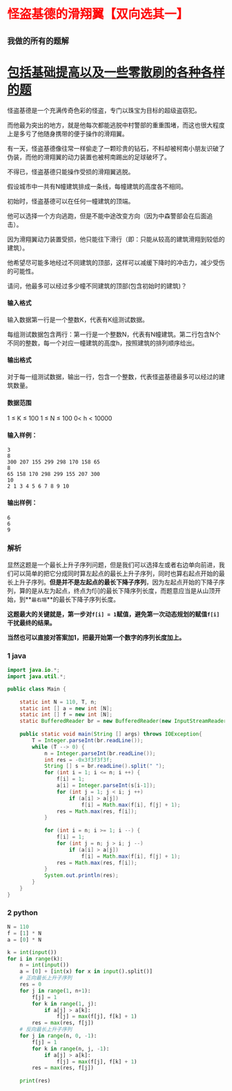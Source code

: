# <font color='red'>怪盗基德的滑翔翼【双向选其一】</font>

## **`我做的所有的题解`**

# [包括基础提高以及一些零散刷的各种各样的题](https://www.acwing.com/blog/content/33005/) 

怪盗基德是一个充满传奇色彩的怪盗，专门以珠宝为目标的超级盗窃犯。

而他最为突出的地方，就是他每次都能逃脱中村警部的重重围堵，而这也很大程度上是多亏了他随身携带的便于操作的滑翔翼。

有一天，怪盗基德像往常一样偷走了一颗珍贵的钻石，不料却被柯南小朋友识破了伪装，而他的滑翔翼的动力装置也被柯南踢出的足球破坏了。

不得已，怪盗基德只能操作受损的滑翔翼逃脱。

假设城市中一共有N幢建筑排成一条线，每幢建筑的高度各不相同。

初始时，怪盗基德可以在任何一幢建筑的顶端。

他可以选择一个方向逃跑，但是不能中途改变方向（因为中森警部会在后面追击）。

因为滑翔翼动力装置受损，他只能往下滑行（即：只能从较高的建筑滑翔到较低的建筑）。

他希望尽可能多地经过不同建筑的顶部，这样可以减缓下降时的冲击力，减少受伤的可能性。

请问，他最多可以经过多少幢不同建筑的顶部(包含初始时的建筑)？

#### 输入格式

输入数据第一行是一个整数K，代表有K组测试数据。

每组测试数据包含两行：第一行是一个整数N，代表有N幢建筑。第二行包含N个不同的整数，每一个对应一幢建筑的高度h，按照建筑的排列顺序给出。

#### 输出格式

对于每一组测试数据，输出一行，包含一个整数，代表怪盗基德最多可以经过的建筑数量。

#### 数据范围

1 ≤ K ≤ 100
1 ≤ N ≤ 100
0< h < 10000

#### 输入样例：

```
3
8
300 207 155 299 298 170 158 65
8
65 158 170 298 299 155 207 300
10
2 1 3 4 5 6 7 8 9 10
```

#### 输出样例：

```
6
6
9
```



### 解析

显然这题是一个最长上升子序列问题，但是我们可以选择左或者右边单向前进，我们可以简单的把它分成同时算左起点的最长上升子序列，同时也算右起点开始的最长上升子序列。**但是并不是左起点的最长下降子序列**，因为左起点开始的下降子序列，算的是从左为起点，终点为f[i]的最长下降序列长度，而题意应当是从山顶开始，到**`最右端`**的最长下降子序列长度。

**这题最大的关键就是，第一步对`f[i] = 1`赋值，避免第一次动态规划的赋值`f[i]`干扰最终的结果。**

**当然也可以直接对答案加1，把最开始第一个数字的序列长度加上。**

### 1 java

```java
import java.io.*;
import java.util.*;

public class Main {
    
    static int N = 110, T, n;
    static int [] a = new int [N];
    static int [] f = new int [N];
    static BufferedReader br = new BufferedReader(new InputStreamReader(System.in));
    
    public static void main(String [] args) throws IOException{
        T = Integer.parseInt(br.readLine());
        while (T --> 0) {
            n = Integer.parseInt(br.readLine());
            int res = -0x3f3f3f3f;
            String [] s = br.readLine().split(" ");
            for (int i = 1; i <= n; i ++) {
                f[i] = 1;
                a[i] = Integer.parseInt(s[i-1]);
                for (int j = 1; j < i; j ++) 
                    if (a[i] > a[j]) 
                        f[i] = Math.max(f[i], f[j] + 1);
                res = Math.max(res, f[i]);                    
            }
            
            for (int i = n; i >= 1; i --) {
                f[i] = 1;
                for (int j = n; j > i; j --)
                    if (a[i] > a[j]) 
                        f[i] = Math.max(f[i], f[j] + 1);
                res = Math.max(res, f[i]);                        
            }
            System.out.println(res);
        }
    }
}
```
### 2 python

```python
N = 110
f = [1] * N
a = [0] * N

k = int(input())
for i in range(k):
    n = int(input())
    a = [0] + [int(x) for x in input().split()]
    # 正向最长上升子序列
    res = 0
    for j in range(1, n+1):
        f[j] = 1
        for k in range(1, j):
            if a[j] > a[k]:
                f[j] = max(f[j], f[k] + 1)
        res = max(res, f[j])
    # 反向最长上升子序列   
    for j in range(n, 0, -1):
        f[j] = 1
        for k in range(n, j, -1):
            if a[j] > a[k]:
                f[j] = max(f[j], f[k] + 1)
        res = max(res, f[j])
    
    print(res)
```



